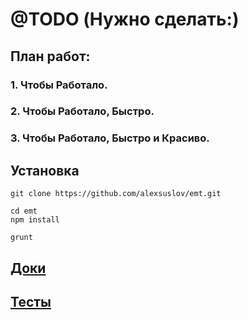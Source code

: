 # @TODO (Нужно сделать:)
## План работ:
### 1. Чтобы Работало.

### 2. Чтобы Работало, Быстро.

### 3. Чтобы Работало, Быстро и Красиво.

## Установка
```
git clone https://github.com/alexsuslov/emt.git

cd emt
npm install

grunt

```
## [Доки](http://alexsuslov.github.io/emt/)
## [Тесты](https://github.com/alexsuslov/emt/blob/master/report.md)






